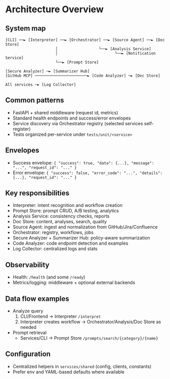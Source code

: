 # Architecture Overview

## System map
```
[CLI] ──► [Interpreter] ──► [Orchestrator] ──► [Source Agent] ──► [Doc Store]
                      │                  └──► [Analysis Service]
                      │                         └──► [Notification Service]
                      └──► [Prompt Store]

[Secure Analyzer] ─► [Summarizer Hub]
[GitHub MCP] ───────────────────────► [Code Analyzer] ─► [Doc Store]

All services ─► [Log Collector]
```

## Common patterns
- FastAPI + shared middleware (request id, metrics)
- Standard health endpoints and success/error envelopes
- Service discovery via Orchestrator registry (selected services self-register)
- Tests organized per-service under `tests/unit/<service>`

## Envelopes
- Success envelope: `{ "success": true, "data": {...}, "message": "...", "request_id": "..." }`
- Error envelope: `{ "success": false, "error_code": "...", "details": {...}, "request_id": "..." }`

## Key responsibilities
- Interpreter: intent recognition and workflow creation
- Prompt Store: prompt CRUD, A/B testing, analytics
- Analysis Service: consistency checks, reports
- Doc Store: content, analyses, search, quality
- Source Agent: ingest and normalization from GitHub/Jira/Confluence
- Orchestrator: registry, workflows, jobs
- Secure Analyzer + Summarizer Hub: policy-aware summarization
- Code Analyzer: code endpoint detection and examples
- Log Collector: centralized logs and stats

## Observability
- Health: `/health` (and some `/ready`)
- Metrics/logging: middleware + optional external backends

## Data flow examples
- Analyze query
  1) CLI/Frontend → Interpreter `/interpret`
  2) Interpreter creates workflow → Orchestrator/Analysis/Doc Store as needed
- Prompt retrieval
  - Services/CLI → Prompt Store `/prompts/search/{category}/{name}`

## Configuration
- Centralized helpers in `services/shared` (config, clients, constants)
- Prefer env and YAML-based defaults where available
